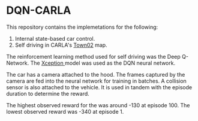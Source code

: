 # DQN-CARLA
This repository contains the implemetations for the following:
1. Internal state-based car control.
2. Self driving in CARLA's <a href="https://carla.readthedocs.io/en/latest/core_map/">Town02</a> map. 

The reinforcement learning method used for self driving was the Deep Q-Network. The <a href="https://arxiv.org/abs/1610.02357">Xception </a> model was used as the DQN neural network. 

The car has a camera attached to the hood. The frames captured by the camera are fed into the neural network for training in batches. A collision sensor is also attached to the vehicle. It is used in tandem with the episode duration to determine the reward.

The highest observed reward for the was around -130 at episode 100. The lowest observed reward was -340 at episode 1. 
